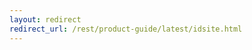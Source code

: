 ```yaml
---
layout: redirect
redirect_url: /rest/product-guide/latest/idsite.html
---
```


<!--

---
layout: doc
lang: guides
description: Stormpath Hosted Subdomains provide pre-built screens for login, registration, password reset and SSO.
title: Using Stormpath's ID Site to Host your User Management UI
---

In this guide, we discuss how to set up Stormpath to host a set of web pages that enable your applications to quickly and securely offer common identity management functions like login, registration, and password reset.

{% docs tip %}
ID site pages are a convenience feature in Stormpath.  If you prefer to build and host your own pages, you can recreate much of the functionality using Stormpath's SDKs and Core API.
{% enddocs %}

##What is an ID Site?
Stormpath ID Site is a set of hosted and pre-built user interface screens that take care of common identity functions for your applications -- login, registration, and password reset.  ID Site can be accessed via your own custom domain like id.mydomain.com and shared across multiple applications to create centralized authentication if needed.

The screens, and even the functionality, of ID site are completely customizable.  You have full access to the source code of the ID Site screens so you can make simple changes like adding your own logo and changing CSS or more complex changes like adding fields, adding JavaScript code, adding screens, removing screens, and even changing how the screens behave.  

## Why should I use Stormpath ID Site?

Building, securing, and maintaining identity screens for your users is time consuming, full of security concerns, and often more complex than many developers estimate.  Stormpath ID Site gives you and your development team peace of mind that you will have best in class user security quickly and easily, with very little code-- minimizing risk to your project timeline.

Stormpath ID Site fully decouples your identity screens from your applications, making it incredibly easy to provide the same login / registration pages for multiple applications -- achieving centralized user management and authentication with a clean and easy user experience.

## How does ID Site Work?
To demonstrate how the SDK works, we’ll use an example. Imagine you are building a Stormtrooper application for managing Stormtrooper equipment — like awesome helmets and blasters. The application is trooperapp.com and is using Stormpath ID Site for login and registration.

Once trooperapp.com is rendered by the browser, login and registration buttons are available for the unauthenticated user.  Clicking on these buttons will call your server-side application at specific endpoints.  For illustration, the login button will invoke `/login` and registration will invoke `/register`. Your application using the Stormpath SDK will securely redirect the user to the ID Site along with a cryptographically signed JSON Web Token (JWT) that includes information like the `Callback URI`, `Path` to a specific ID Site page, and any `State` you think is important for your application.

On the ID Site, the user will enter their data and complete the appropriate action, like login.  ID Site will automatically detect any Workflow or Social Login configurations set in Stormpath and show the appropriate buttons, messaging, and behavior.

After the user has logged in successfully, they will be redirected back to your application's `Callback URI`.  For illustration purposes, this could be `http://trooperapp.com/handle-id-site-redirect`.  When the ID Site redirects back to your application, it will pass a secure JWT that represents the account in Stormpath.  Using the Stormpath SDK, your application will handle the request to `/handle-id-site-redirect`, validate that the JWT is correct, and return an `ID Site Account Result`. The `ID Site Account Result` will include the Stormpath `Account` object and additional information, such as any state that was passed by your application or if the account returned is newly created.

When a user wants to login to or register for your application, your application will redirect them to your ID Site.  On your ID Site, the user will enter their data and complete the appropriate action, like login.  ID Site will automatically detect any Workflow or Social Login configurations you have set in Stormpath and show the appropriate buttons, messaging, and behavior.

On a Login, your ID Site will validate the user's credentials and create a security assertion that will be sent back to your application letting your application know that the current user is authenticated and should be trusted.  That security assertion is cryptographically signed by Stormpath using a shared secret known by your application.  This means that only Stormpath and your application can understand the assertion, thwarting certain attack vectors including [man-in-the-middle attacks](http://en.wikipedia.org/wiki/Man-in-the-middle_attack).

Once your application receives the security assertion, your application will use the Stormpath SDK to verify and unpack the user data.

![](/images/docs/ID-diagram.png)

## Setting up your ID Site
Your ID Site uses a default configuration for testing purposes, but can be fully configured to host customized code or to use your own custom domain.  

To set up your ID Site, log into the [Administrator Console](https://api.stormpath.com) and:

1. Click on the `ID Site` Tab
2. Add your application URLs that will be allowed to process the callbacks from the ID Site to the `Authorized Redirect URIs` property.  These URLs will be hosted by your application and will use the Stormpath SDK to process the security assertions about the user that ID Site sends back.
3. Click the `Update` button at the bottom of the page

Once you configure your ID site, a default subdomain will be created on `stormpath.io`.  The default ID Site URL follows the format of `tenant-name.id.stormpath.io` where tenant-name is the name of your Stormpath `Tenant`.

{% docs warning %}
Your ID Site URL can only be accessed via a redirect from a Stormpath enabled application because ID Site expects a cryptographically signed token with specific data in it.  Simply visiting your ID Site URL in a browser will give you an error.
{% enddocs %}

For more advanced configurations, there are additional properties in the ID Site configuration that can help:

+ Set a Logo to appear at the top of the default ID Site
+ Set a custom domain name (like id.mydomain.com) and SSL certificate to host your ID Site from your domain, securely
+ Set a custom GitHub repo to host your ID Site (to host custom code)

### Setting your own Custom Domain Name and SSL certificate

By default, the address of your ID Site is tenant-name.id.stormpath.io. However, you can change the address to a subdomain of your own website, such as id.mysite.com. This is called setting up a custom domain name.

For example, the Stormtrooper equipment application's main website is trooperapp.com. After signing up for Stormpath, the initial address of the ID Site might be something like happy-rebel.id.stormpath.io. You can change the ID Site's address to a subdomain of your company website, like id.trooperapp.com.

The workflow for changing the address consists of the following steps:

+ Get a domain name and a subdomain (if not already done)
+ Make the subdomain an alias of your ID Site on Stormpath
+ Enable the custom domain in Stormpath's ID Site configuration
+ Input SSL information for Stormpath to host

#### Getting a Domain Name and a Subdomain

If not already done, you must register a domain name and add an ID subdomain to it.

{% docs note %}
Working with domain names and subdomains can be confusing because it's something most of us rarely do. Consult your system administrator, if you have one, before proceeding.
{% enddocs %}

+ _Purchase and register a domain name with a domain registrar._ You can purchase and register a domain name from any domain registrar, including GoDaddy, Yahoo! Domains, 1&1, Netregistry, or Register.com. For instructions, see the Help on the registrar's website.

+ _Create a subdomain for your domain for your ID Site._ See the Help on the registrar's website for instructions on adding a subdomain. You can call the subdomain "id", "login" or something similar. Example: id.trooperapp.com.

#### Making the Subdomain an Alias of your ID Site on Stormpath

The next step is to make your subdomain an alias of your ID Site on Stormpath. An alias is simply an alternate address for a website. For example, you can make the addresses "id.trooperapp.com" and "happy-rebel.id.stormpath.io" interchangeable as far as web browsers are concerned.

{% docs note%}
Consult your system administrator, if you have one, before proceeding.
{% enddocs %}

To make your subdomain an alias of your ID Site website on Stormpath, you must use your domain registrar's tools and UI.  These steps will generally include:

+ Log in to your domain registrar's control panel.
+ Look for the option to change DNS records.
+ Locate or create the CNAME records for your domain.
+ Point the CNAME record from your subdomain (ex. "id" or "login") to your ID Site subdomain (ex. happy-rebel.id.stormpath.io)

{% docs note %}
It takes time for changes to the DNS system to be implemented. Typically, it can take anywhere from a few hours to a day, depending on your Time To Live (TTL) settings in the registrar's control panel. In the example above, the TTL is 14,400 seconds, or 4 hours.
{% enddocs%}

#### Enabling the Custom Domain in Stormpath's ID Site Configuration

After making your subdomain an alias of your support ID Site on Stormpath, you must enable a custom domain in the Stormpath. If you omit this step, your subdomain will point to a error page rather than your ID Site.

To set up a custom domain on ID Site, log into the [Administrator Console](https://api.stormpath.com) and:

1. Click on the `ID Site` Tab
2. Click the `Custom` option under `Domain Name`
3. Type in the subdomain for your ID Site (ex: id.trooperapp.com)
4. Click the `Update` button at the bottom of the page

#### Setting up SSL on your ID Site

Since Stormpath is hosting the ID Site under your custom subdomain, to secure it using SSL you must provide the SSL certificate information to Stormpath. Creating SSL certificates is an involved task which requires working with a certificate authority such as Verisign and includes:

1. Generating a certificate request (CSR) with a Distinguished Name (DN) that matches your subdomain (ex. id.trooperapp.com)
2. Provide the CSR file to a certificate authority such as Verisign. The certificate authority generates a SSL certificate and gives it to you so that it can be installed on Stormpath's servers.

Once the SSL certificate is retrieved from the certificate authority, you can log into the [Administrator Console](https://api.stormpath.com) and configure SSL by:

1. Click on the `ID Site` Tab
2. Open the zip to retrieve your .pem file if needed.
3. Copy the text for the SSL certificate and Private Key to the appropriate text boxes on the `ID Site` Tab
4. Click the `Update` button at the bottom of the page

When the ID Site is updated, the SSL information is uploaded to Stormpath and will update your ID Site automatically.

### Customizing ID Site look, feel, and behavior
Your ID Site can be customized to have your own look and feel. Simple customization, like adding a logo, can be done via Stormpath's Admin Console.

Below is the default look and feel for your ID Site:

![](/images/guides/Login.png =700x)

More advanced customization can be achieved by forking the [default ID Site source code found on GitHub](https://github.com/stormpath/idsite-src) and then pointing ID Site to your new GitHub repository.  Stormpath infrastructure can detect any changes to a specific branch in your GitHub repository and automatically sync your file to the Stormpath infrastructure. More information on this is included at the [bottom of this guide](#customizing-the-default-id-site)

## Setting up your Application to use ID Site

In order to set up your application to use ID Site, you will need to install the Stormpath SDK and register the application in Stormpath.  The Stormpath SDK and hosted ID Site will do most of the work for your application, including signing and unpacking secure communication between themselves.  With the SDK installed, you will need to implement two steps:

+ Send a User to the ID Site to Login, Register, etc.
+ Consume responses from the ID Site to your Application

### Sending a User to the ID Site to Authenticate / Sign up

When a user wants to login to or register for your application, you will need to redirect them to your ID Site. The Stormpath SDK will generate a secure URL for the HTTP redirect on your application's behalf and include data needed by ID Site.

A typical set of steps in your application are as follows:

1. You render your application with a login button
2. The user clicks the login button which will send a request to your server
3. Your server will use the Stormpath SDK to get the redirection URL for the ID Site
4. Your server responds with an HTTP 302 which redirects the user to the ID Site URL

To build an ID Site URL for redirection, you must ask the Stormpath `Application` object for an `ID Site URL Builder`.  From the builder, you can set important properties to pass information and make sure the ID Site can call back to your application.

To get an `ID Site URL Builder`:
{% codetab id:id-site-builder langs:java node python php%}
------
Application application = client.getResource(applicationRestUrl, Application.class);

IdSiteUrlBuilder idSiteBuilder = application.newIdSiteUrlBuilder();
------
client.getApplication(applicationRestUrl, function(err, application) {
  var url = application.createIdSiteUrl({
    callbackUri: 'https://www.mysite.com/dashboard'
  });
});
------
url = app.build_id_site_redirect_url("https://www.mysite.com/dashboard")
------
$application = \Stormpath\Resource\Application::get($applicationHref);

$application->createIdSiteUrl([
    'callbackUri' => 'https://trooperapp.com/callback'
]);
------
{% endcodetab %}

{% docs info %}
**Reminder** - An `Application` in Stormpath is a representation of your real world application.  For more info check out our [Tutorial](https://stormpath.com/tutorial/) or [Product Guide](/java/product-guide/).
{% enddocs %}

The `ID Site URL Builder` will allow you to configure the URL to include:

+ `Callback URI` (required)- The callback URI will be called by ID Site when a successful login or registration event occurs. The Callback URI is **required** for the builder and it must match an `Authorized Redirect URI` in the Admin Console's ID Site settings.  See the [Setting up your ID Site](#setting-up-your-id-site) section in this guide.
+ `Path` (optional)- a relative link to a page in your ID Site.  The default ID Site does not require a path and will default to the login page.  If you would like to send the user to a specific page in ID site, like the registration page or the forgot password page, you would set that in the `Path`.  If you are using the default ID Site, the URLs are:
    + Registration - `/#/register`  
    + Forgot Password - `/#/forgot`
+ `State` (optional) - a string that stores information that your application needs _after_ the user is redirected back to your application.  You may need to store information about what page the user was on, or any variables that are important for your application.

Once the parameters are configured on your `ID Site URL Builder`, you can call the `build` method to get a string representation of the URL.

The HTTP response to the user should resemble:

    HTTP/1.1 302 Found

    Cache-Control: no-store no-cache
    Pragma: no-cache
    Expires: -1
    Location: %%GENERATED_ID_SITE_URL_FROM_BUILDER%%

Creating the redirection with an `HTTPServletResponse` would follow:

    response.setStatus(HTTPServletResponse.SC_FOUND);
    response.setHeader("Cache-control", "no-cache, no-store");
    response.setHeader("Pragma", "no-cache");
    response.setHeader("Expires", "-1");
    response.setHeader("Location", idSiteBuilder.build());

To demonstrate how the SDK works, we’ll use an example. Imagine you are  building a Stormtrooper application for managing Stormtrooper equipment— like awesome helmets and blasters. The application is using Stormpath's ID Site for authentication.

### Consuming Responses from the ID Site to your Application

Once the user has logged in, created an account, or verified an account, the ID Site will redirect the user along with a security assertion back to your application.  ID Site will use the `Callback URI` you included when you first redirected the user to ID Site.  The Stormpath SDK will verify the cryptographic signature on the assertion and and unpacks the user information.

For example:
{% codetab id:handle-response langs:java node python php%}
------
public void dashboard(HttpServletRequest request, HttpServletResponse response) {
     Application application = client.getResource(applicationRestUrl, Application.class);

     AccountResult accountResult = application.newIdSiteCallbackHandler(request).getAccountResult();

     Account account = accountResult.getAccount();
}   
------
app.get('/dashboard',function(req,res) {
  client.getApplication(applicationRestUrl, function(err, application) {

    application.handleIdSiteCallback(req.url,function(err,idSiteResult) {
        var account = idSiteResult.account;
        // render the user dashboard for this account
    });

  });
});
------
result = app.handle_id_site_callback(url_response) # feed the whole URI to the method (with parameters and all)
if result is not None:
    print result.account
    print result.account.is_new_account # if the user came to the callback uri from the register screen
    print result.state # if any state was set during the creation of the redirect URI

------
$response = $application->handleIdSiteCallback($requestUri);

$account = $response->account;
------
{% endcodetab %}

The `AccountResult` will be able to give your application the ability to understand:

+ The `Account` for the successful account result
+ A `boolean` that will return true for a newly created account
+ A `String` of the state that was set when using the `ID Site URL Builder`

Once the account is retrieved, you can get access to additional account properties that are important to your application, such as `Groups` or `CustomData`

#### Handling Errors from ID Site

During communication from your application to ID Site, there are specific errors that can occur.  These errors will redirect back to your application through the specified `callbackUri`.  Your application has the ability to handle these errors or even send the user back to ID Site.

Error Code | Message | Developer Message | Explanation
:----- | :----- | :---- | :----
`10011` | Token is invalid | Token is no longer valid because it has expired | Stormpath uses a token with signed information to take the user from your application to ID Site, if the redirect takes too long, the token will expire.  This usually can occur if your user experiencing severe internet connectivity problems.
`11001` | Token is invalid | Token is invalid because the specified organization name key does not exist in your Stormpath Tenant | When using ID Site for [multitenancy](#using-id-site-for-multitenancy), if you specify an `organizationNameKey` for an organization that does not exist, this error will occur.
`11002` | Token is invalid | Token is invalid because the specified organization is disabled | When using ID Site for [multitenancy](#using-id-site-for-multitenancy), if you specify an `organizationNameKey` for an organization that is disabled, this error will occur.  Disabled organizations can not be logged into.
`11003` | Token is invalid | Token is invalid because the specified organization nameKey is not one of the application's assigned account stores | When using ID Site for [multitenancy](#using-id-site-for-multitenancy), if you specify an `organizationNameKey` for an organization that isn't an account store for the application, this error will occur.
`12001` | The session on ID Site has timed out. | The session on ID Site has timed out. This can occur if the user stays on ID Site without logging in, registering, or resetting a password. | When your user arrives to ID Site, there is a 5 minute session where they need to take an action (login, register, or reset their password), if they timeout, the next action will redirect to your `callbackUri` with this error

### Single Sign On for Multiple Applications

ID Site supports single-sign-on (SSO) for multiple applications.  SSO allows your user to log into ID Site once, and allows ID Site to make send a cryptographically signed JSON Web Token (JWT) to other applications.

The way that SSO works is that ID Site will keep a configurable session for authenticated users.  When a user is sent from your application to ID Site, if ID Site can confirm that the session is still valid for the user, they will be automatically redirected to the `callbackUri`.  This `callbackUri` can be the originating application or any application supported by a Stormpath SDK.

To enable these applications for SSO, there is some configuration needed in the Admin Console.  This includes setting up the `Authorized Redirect URIs` and configuring session properties.

To set up the `Authorized Redirect URIs`, log into the Admin Console and:

+ Click on the `ID Site` tab
+ Add `Authorized Redirect URIs` for each of your applications you want to use for SSO.  This allows Stormpath to only redirect the user to applications that you configuration.

When on the `ID Site` tab, configure the `Session Max Age` and `Session Time to Live` to meet your application's needs.

+ Session Max Age - The maximum time the session is allowed to be valid, regardless on how often the user visits ID Site
+ Session Time to Live - The maximum time that the session is allowed to idle.

To show how you would configure a couple application for SSO, let's use two sample applications `trooperapp.com` and `darksidecentral.com`.   Both of these applications have `Authorized Redirect URIs` configured in the Stormpath Admin Console to receive callbacks from the ID Site:

+ http://trooperapp.com/id-site-sso
+ http://darksidecentral.com/id-site-sso

To get a user from `trooperapp.com` to `darksidecentral.com`, we can use the `ID Site URL Builder`

{% codetab id:id-site-builder langs:java node python php%}
------
Application application = client.getResource(trooperAppStormpathHref, Application.class);

IdSiteUrlBuilder idSiteBuilder = application.newIdSiteUrlBuilder();
idSiteBuilder.setCallbackUri('http://darksidecentral.com/id-site-sso');

------
client.getApplication(trooperAppStormpathHref, function(err, application) {
  var url = application.createIdSiteUrl({
    callbackUri: 'http://darksidecentral.com/id-site-sso'
  });
});
------
url = app.build_id_site_redirect_url("http://darksidecentral.com/id-site-sso")
------
$application = \Stormpath\Resource\Application::get($applicationHref);

$application->createIdSiteUrl([
    'callbackUri' => 'http://darksidecentral.com/id-site-sso'
]);
------
{% endcodetab %}

When redirecting the user to the URL that the `ID Site URL Builder` generates, the user if the user has a valid session based on the `Session Max Age` and `Session Idle Time`, they will be automatically redirected to the callbackUri, which is `http://darksidecentral.com/id-site-sso`.  Darksidecentral can then use the [Stormpath SDK to consume the response](#consuming-responses-from-the-id-site-to-your-application) from the ID Site to get the authenticated account and its properties.

### Logging out of ID Site

Since ID Site keeps a session for a user if the `Session Max Age` and `Session Idle Time` is configured, ID Site also gives you the ability to log the user out.  This will ultimately remove the session from ID Site.  

{% codetab id:id-site-builder langs:java node python php%}
------
Application application = client.getResource(trooperAppStormpathHref, Application.class);

IdSiteUrlBuilder idSiteBuilder = application.newIdSiteUrlBuilder();
idSiteBuilder.setCallbackUri('http://darksidecentral.com/id-site-callback');
idSiteBuilder.forLogout();

------
client.getApplication(trooperAppStormpathHref, function(err, application) {
  var url = application.createIdSiteUrl({
    'callbackUri': 'http://darksidecentral.com/id-site-callback',
    'logout': true
  });
});
------
url = application.build_id_site_redirect_url(callback_uri='http://darksidecentral.com/id-site-callback', logout=True)
------
$application = \Stormpath\Resource\Application::get($applicationHref);

$application->createIdSiteUrl([
    'callbackUri' => 'https://trooperapp.com/callback',
    'logout' => true
]);
------
{% endcodetab %}

Once the user is logged out of ID Site, they are automatically redirected to the `callbackUri` which was specified using the `ID Site URL Builder`.  Your application will know that the user logged out because the resulting `ID Site Account Result` will contain a status claim of `LOGOUT`.  From here, your application can let the user know they have successfully logged out or show them a homepage.

### Using ID Site for Multitenancy

When a user wants to login to your application, you may want to specify an organization for the user to login to.  Stormpath ID Site is configurable to support multitenancy with `Organization` resources.  An [`Organization`](/rest/product-guide/latest/reference.html#organization) in Stormpath is a resource used to group together `Account Stores` for an `Application` and can represent a tenant for your application.  These `Organization` resources can be mapped to your `Application` as account stores

To imagine how this works, take the following example.  You are building a trooper application, `trooperapp.com` where you have three different `Organizations`:

+ Stormtroopers
+ Snowtroopers
+ Sandtroopers

Each of these types of troopers can only access their own `Organization`. To be able to support this, you create three [`Organization`](/rest/product-guide/latest/reference.html#organization) resources in Stormpath, specifying the `nameKey` that matches the subdomain.

For example:

 + [REST](/rest/product-guide/latest/reference.html#create-an-organization)

Once these organizations are mapped to your application as an account store, you can use ID Site in a multitenant fashion.  Including:

+ [Specifying the organization](#specifying-the-organization), which forcing the user to log into a particular organization in the application.
+ [Allowing the user to specify their organization](#allow-the-user-to-specify-organization), which gives an additional login form field for the user to fill out while logging in or resetting their password.


<a class="anchor" name="specifying-the-organization"></a>
#### Specifying the Organization

In the case where you are using a subdomain to designate the organization, you can tell ID Site which organization the user is logging into to.  For example, when the user is logging into the subdomain of `stormtropper.trooperapp.com`, they would be logging into the `Organization` with the `nameKey` of `stormtrooper`.

To specify which organization to log into:

{% codetab id:id-site-specify-an-org langs:node php %}
------
application.createIdSiteUrl({
    'callbackUri': 'https://trooperapp.com/callback',
    'organizationNameKey': 'stormtrooper',
    'showOrganizationField': true
});
------
$application->createIdSiteUrl([
    'callbackUri' => 'https://trooperapp.com/callback',
    'organizationNameKey' => 'stormtrooper',
    'showOrganizationField' => true
]);
------
{% endcodetab %}

<br />

This will display the organization field, with the organization name:

![](/images/organizationfield.png)

When the user logs in, they will be logging into the specified organization.  If the account does not exist, exists in another organization, or account store, the authentication attempt will not be successful.

`showOrganizationField` is an optional boolean field that controls if the organization field on the login form will be present. If `showOrganizationField` is false when the `organizationNameKey` is specified, the user will still be logging into a particular organization.

<a class="anchor" name="allow-the-user-to-specify-organization"></a>
#### Allowing the User to Specify their Organization on ID Site

In some cases, you may want your users to specify the organization when they are on ID Site.  This will require that your users know their organization name key when logging into ID Site. To achieve this, your application will specify to show the organization field:

{% codetab id:allow-user-to-specify-org langs:node php %}
------
application.createIdSiteUrl({
    'callbackUri': 'https://trooperapp.com/callback',
    'showOrganizationField': true
});
------
$application->createIdSiteUrl([
    'callbackUri' => 'https://trooperapp.com/callback',
    'showOrganizationField' => true
]);
------
{% endcodetab %}

{% docs note %}
Stormpath will only show the organization field when you have at least one organization as an account store for your application.
{% enddocs %}

#### Using Subdomains

In some cases, you may want to show the organization that the user is logging into as a subdomain instead of an form field.  To configuring this, you need to use a [wildcard certificate](https://en.wikipedia.org/wiki/Wildcard_certificate) when setting up your [custom domain with ID Site](#setting-your-own-custom-domain-name-and-ssl-certificate).  Otherwise, the Stormpath infrastructure will cause browser SSL errors.

Once a wildcard certificate is configured on your domain, you can tell ID Site to use a subdomain to represent the organization:

{% codetab id:id-site-builder langs:node php %}
------
application.createIdSiteUrl({
    'callbackUri': 'https://trooperapp.com/callback',
    'organizationNameKey': 'stormtrooper',
    'useSubDomain': true
});
------
$application->createIdSiteUrl([
    'callbackUri' => 'https://trooperapp.com/callback',
    'organizationNameKey' => 'stormtrooper',
    'useSubDomain' => true
]);
------
{% endcodetab %}

## Customizing the Default ID Site

Based on your ID Site requirements, you may need to customize the ID Site's look and feel or use the default ID site as a base for enhancements.  This section will explain how you can leverage the existing Stormpath ID Site source code to make modifications.

{% docs info %}
ID Site Customization requires features that are available on Lite Plans and above.  More information about pricing can be found [here](https://stormpath.com/pricing/)
{% enddocs %}

{% docs info %}
**Prerequisites** Customizing and creating your own ID Site requires that you have already follow the [Using Stormpath's ID Site](/guides/using-id-site).  Having ID Site set up and working with the default Stormpath ID Site is required to work with this guide.

Installation prerequisites include:

+ [NodeJS](http://nodejs.org/download/)
+ [Bower](http://bower.io/)
{% enddocs %}

### Getting Set Up

Stormpath hosts the ID Site's source on [Github](https://github.com/stormpath/idsite-src).  This repository is the development environment for the Stormpath hosted ID Site. You can use this repository to build the same single page application that Stormpath provides, or you can modify it to suit your needs. The single page application uses [AngularJS](https://angularjs.org/) and [Browserify](http://browserify.org/). It is built using [Grunt](http://gruntjs.com/) and Yeoman (http://yeoman.io/).

The ID Site contains all HTML, CSS, JavaScript assets, and scripts needed to build and maintain your own ID Site.  To get started, there are four steps required:

1. Set up a fork of ID Site in Github to clone locally
2. Install dependencies and build the ID Site using grunt
3. Host the built ID Site on Github
4. Configure Stormpath to use your ID Site

#### Set up a Fork of ID Site in Github to Clone Locally

First, it is required to fork Stormpath's ID Site source git repository.  This will allow you to have a fork of the git repository that you can modify when customizing.  To fork a Github repository it is required that you have a Github account.

To fork the ID Site source git repository, click [here](https://github.com/stormpath/idsite-src/fork) and select the destination for the fork.

Once Github forks the repository, you can clone it locally by running this command from the terminal:

    git clone https://github.com/YOUR_USERNAME/idsite-src/


#### Install Dependencies and Build the ID Site Using Grunt

Once you have a local clone of a fork of the ID Site source repository, you need to install the dependencies required to build and run the ID Site.  To accomplish this, in your terminal:

1. Install grunt if necessary `npm install -g grunt-cli`
1. Navigate to the local idsite-src folder
1. Run: `npm install`
1. Run: `bower install`

After installing the dependencies, you can build the site by running:

    grunt build

This will produce a `dist` folder with the compiled and minified ID Site.

#### Host the built ID Site on Github

Once the ID Site is built to the `dist` folder, it needs to be hosted on Github.  This will allow Stormpath to clone and host the ID Site once configured in the Admin Console.

To host the built ID Site on Github:

1. Create a new Github repo by visiting [this link](https://github.com/new)
    * Make sure the git repository is marked as public
    * Once created - note the URL for the git repo (it will end with .git). It will be used in the next couple steps
2. Create a new git repo for the build ID Site
    * Navigate into the `dist` folder
    * Run: `git init` to initialize the git repository
    * Run: `git add .` to add the built files to staging
    * Run: `git commit` to commit these to the repository
3. Create a remote for your `dist` git repo for Github and push your ID Site to Github
    * Run: `git remote add origin YOUR_GIT_REPO_URL`
    * Run: `git push -u origin master`

#### Configure Stormpath to use your ID Site

Once the built ID Site is hosted on Github, you can use the Stormpath [Administrator Console](https://api.stormpath.com) to point to your git repository.   

To update your ID Site configuration to use your fork:

1. Log into the [Stormpath Admin Console](https://api.stormpath.com/login)
2. Click on the ID Site tab
3. Under Git Repository HTTPS URL
    - Click the `Custom` radio button
    - Add your Github repository URL to the textbox.  For ex: `https://github.com/stormpath/my-custom-id-site.git`
4. Scroll to the bottom of the dialog and click `Update`

Once the configuration is updated, Stormpath will clone your repository and host it on Stormpath infrastructure to provide hosting your ID Site.

{% docs note %}
Stormpath can also be pointed to a specific branch to use for the ID Site, by default Stormpath uses the `master` branch.  To configure this, update the `Git Repository Branch Name` property of the ID Site confguration page in the Administrator Console
{% enddocs %}

Once the ID Site configuration is updated, you can view the ID Site by visiting an web application that was set up to use ID Site using the instructions for [setting up an application to use an ID Site](/guides/using-id-site#setting-up-your-application-to-use-id-site)

### Customizing an ID Site

Once Stormpath has been set up to use your own ID site, it is now possible to make modifications to your ID site to meet your requirements. The ID Site repository is an [AngularJS](https://angularjs.org/) application and follows common angular design patterns.

There are three distinct areas where you can customize the ID Site:

+ HTML
+ CSS
+ JavaScript

### Customizing HTML

The ID Site HTML contains multiple HTML assets that provide the markdown for the ID Site.  These can be broken down into two distinct groups, the `master index` and the `views`.

The `master index` location is `idsite-src/app/index.html` and contains the definitions of the individual template views, CSS references, and JavaScript references.  This file would be the location for any global HTML changes to apply to your ID Site.  For example:

+ Modifications of the meta tags
+ Modifications of the favicon
+ Additional JavaScript/CSS assets
+ Additional HTML needed for all views, such as a footer or copyright

The `master index` is already wired for Google Analytics and can quickly be used by adding your Google Analytic's site ID into the script.

    <script>
      (function(i,s,o,g,r,a,m){i['GoogleAnalyticsObject']=r;i[r]=i[r]||function(){
      (i[r].q=i[r].q||[]).push(arguments)},i[r].l=1*new Date();a=s.createElement(o),
      m=s.getElementsByTagName(o)[0];a.async=1;a.src=g;m.parentNode.insertBefore(a,m)
      })(window,document,'script','//www.google-analytics.com/analytics.js','ga');

      ga('create', 'UA-XXXXX-X');
      ga('send', 'pageview');
    </script>

The `views` location is `idsite-src/app/views` and contains the templates for individual functionality.  These views are loaded at runtime into the main `master index` based on the path accessed on the ID Site. The following views can be modified to effect their distinct functionality and include:

+ `login.html` - The HTML for the login form for the ID Site.  This contains the HTML form that displays all of the fields associated with login.  By default, the root path `/` will display the login page.
+ `registration.html` - The HTML the registration form for the ID Site. This contains the HTML form that displays the fields associated with registration.  By default, the URL path `/register` will display the registration page
+ `forgot.html` - The HTML for the first step of the password reset workflow.  This includes the HTML that displays a form with fields for a end user to input his email address.  By default, the URL path `/forgot` will display the forgot password page
+ `reset.html` - The HTML for the second step of the password reset workflow.  This page is displayed when the user clicks on the password reset link that is sent to the end user's email.  This contains the HTML form to collect the new password and password confirmation.  
+ `unverified.html` - The HTML for the 'check your email' message when a newly created account needs to be verified.
+ `verify.html` - The HTML for the verification message when a user registers for an account and clicks on the email verification link.
+ `error.html` - The HTML for the error page when a fatal error occurs when using the ID Site.  This page is displayed when there is a problem with the redirection from your application to the ID Site
+ `password-error-messages.html` - The HTML template used for displaying password related error messages when validating passwords during registration.  For example, 'Password is too short'.

After making your HTML modifications, you can [update your ID Site](#updating-your-id-site).

### Customizing CSS

Your ID Site's CSS is built using LESS, a dynamic stylesheet language.  LESS is very similar to CSS but has more advanced functionality like variables, mixins, and nesting.  When your ID Site is built using the `build` grunt, the LESS files are built into CSS for the ID Site.

Common CSS customizations include:

+ Modifying colors of text, background, inputs
+ Modifying the sizing of components, including height / width / margins / padding
+ Modifying the position of components and where they render on the page.

The CSS for the site is generated by a set of LESS files, but the main file that holds the ID Site specific CSS is `main.less` in the `idsite-src/app/styles` folder.  This file includes colors, images, borders, positioning, and fonts for the ID Site.

Below are some common areas of `main.less` that you may want to modify for your ID site.

Common variables for input fields on forms:

    @boxBorderRadius: 3px;
    @inputHeight: 45px;
    @gray1: #f6f6f6;
    @baseFontSize: 14px;
    @boxGutter: 30px;

Default font, font size, font color:

    body,div,p,a,label {
      font-family: "Open Sans";
      font-size: @baseFontSize;
      font-weight: 400;
      color: #484848;
    }

Default maximum width of the content on ID Site:

    .container{
      max-width: 620px;
    }

Default style for the green login, sign up, reset password button:

    .btn-sp-green{
      height: 45px;
      line-height: 45px/2;
      padding: 0 40px;
      color: #fff;
      font-size: 17px;
      .flatTwoColorGradient(#42c41a,#2dbd00,#43cd1a,#2ec700);
    }

Once your modifications are made to your ID Site locally, you can [update your changes](#updating-your-id-site).

### Customizing JavaScript

Your ID Site contains JavaScript to handle the client-side logic.  Since your ID Site is a AngularJS application, this includes single-page-application logic such as URL routing, controllers for individual page logic, directives for input validation, and services across controllers for communication to Stormpath.

#### Customizing URL Routing

By default, your ID Site has built in routing so that particular URLs such as `/register` render the correct HTML view template and controller into the `master index`.  This logic is defined in `idsite-src/app/scripts/app.js` using an AngularJS `routeProvider`.

For example, looking at the following snippet from `app.js`:

      .when('/register', {
        templateUrl: 'views/registration.html',
        controller: 'RegistrationCtrl'
      })

This code instructs the AngularJS application to load a particular template and controller to display the `/register` page.  If you want to modify the name of endpoint `/register` to `/signup` you would change it in `app.js`.

`app.js` also configures where the default route `/` should load and what to load when no route is matched (`otherwise`).

#### Customizing Controllers

A controller is an AngularJS concept that is a constructor that defines initial parameters and behaviors for a view that is loaded into the `master index`.  Each view that is rendered by the ID Site (login, register, forgot password, etc) has a backing controller.

Your ID Site has the controllers defined in `idsite-src/app/scripts/controllers` and has a naming convention to match the view's name with the controller's name.  For example `/register` route will render a `registration.html` view with a `registration.js` controller.  The logic defined in each controller is needed for the default functionality for the ID Site, but additional functionality can be added as needed.

#### Customizing Input Validation with Directives

Directives are markers on a DOM element that attach a specific set of behaviors in AngularJS.  Your ID Site uses directives for input validation since the behavior for each individual form input can be defined separately. Directives for input validation are defined in `idsite-src/app/scripts/directives` and include:

+ `emailvalidation.js`: Defines validation rules and is attached to the `email` form input on the registration page
+ `namevalidation.js`: Defines validation rules and is attached to the `givenName` and surname form input on the registration page
+ `passwordpolicyvalidation.js`: Defines validation rules and is attached to the `password` form input on the registration page.  These rules are read from the directory's `Password Strength Policy`
+ `validateonblur.js`:  Defines the behavior on when to validate each form element.  By default, each form value is validated on blur, or when the DOM element loses focus.

### Updating your ID Site

Once modifications are made to your ID Site, you will need to rebuild and deploy your changes to Github.

In the terminal, to update your changes:

1. Navigate to the local idsite-src folder
2. Run: `grunt build`
3. Navigate to the `dist` folder
4. Run: `git add .` to add all changes to staging
5. Run: `git commit` to commit your changes to the local git repository
6. Run: `git push -u origin master` to push your changes to Github

Once your changes have been pushed to Github:

1. Login to the [Stormpath Admin Console](https://api.stormpath.com)
2. Navigate to the `ID Site` tab
3. Click the `Sync Now` button next to the `Git Repository Branch Name`

{% docs info %}
To automatically sync your ID Site changes from Github to Stormpath, you can setup the Stormpath Service in Github to handle the sync.  To configure this option, navigate to your Github repository that hosts your ID Site and click on `Settings`.  Under `Webhooks & Services`, click `Add Service`, select Stormpath and follow the instructions in Github.
{% enddocs %}

## Building an ID Site with stormpath.js

Stormpath provides a library to enable developers to build their own ID Site outside of Stormpath's default AngularJS ID Site.  This is hosted on [Github](https://github.com/stormpath/stormpath.js) with installation and instructions.  This is useful for developers that want to Stormpath to host your login and user management screens but require full control of the site or want to leverage another JavaScript framework for building out their site.

## Using ID Site without a Stormpath SDK

The Stormpath SDKs for Java, Node, and Python provide a service to developers to communicate correctly from ID Site and your application.  It is possible to use ID Site without a Stormpath SDK using the REST API.  To use ID Site with the REST API, it is required to understand how to generate and sign JSON Web Tokens (JWT).

Below are language specific libraries that Stormpath has sanity tested with ID Site.

+ [.NET JWT](https://github.com/johnsheehan/jwt)
+ [Ruby JWT](https://github.com/progrium/ruby-jwt)
+ [Go JWT](https://github.com/dgrijalva/jwt-go)
+ [PHP JWT](https://github.com/firebase/php-jwt)
+ [Python JWT](https://github.com/jpadilla/pyjwt)
+ [Java JWT](https://github.com/jwtk/jjwt)

To use ID Site without an Stormpath SDK their are two flows that need to be implemented:

+ [Getting a user to ID Site](#getting-a-user-to-id-site)
+ [Handling the Callback to your Application from ID Site](#handling-the-callback-to-your-application-from-id-site)

### Getting a User to ID Site

When a user wants to login to or register for your application, you will need to redirect them to your ID Site.

A typical set of steps in your application are as follows:

1. You render your application with a login button
1. The user clicks the login button which will send a request to your server
1. Your server will generate a JWT and include the valid information
1. Your server responds with an HTTP 302 which redirects the user to the ID Site SSO endpoint
1. Stormpath will redirect the user to your ID Site

The JWT must meet these specifications

+ Signed using your Stormpath API Key Secret
+ Signed using the HS256 algorithm

The claims for the JWT are as follows:

 Claim Name | Required | Valid Value
------------|----------|------------
`iat`| true | The issued at time is the time that the token is issued in seconds since epoch. Similar to `var seconds = new Date() / 1000;` in JavaScript
`iss` | true | The issuer of the token as your API Key ID from Stormpath
`sub` | true | The subject of the token as your `Application` href
`cb_uri` | true | The callback URI once the user takes an action on the ID Site.  This must match a `Authorized Redirect URI` in the ID Site configuration.
`jti` | true | A universally unique identifier for the token.  This can be generated using a GUID or UUID function of your choice.
`path` | false | The path on the ID Site that you want the user to land on. `/` for login page, `/#/register` for the sign up page, `/#/forgot` for the password reset page
`state` | false | The state of the application that you need to pass through the ID Site back to your application through the callback, once the user makes an action on the ID Site.  It is up to the developer to serialize/deserialize this value
`organizationNameKey` | false | The string representing the `nameKey` for an organization that is an account store for your application.  This is used for [multitenant](#using-id-site-for-multitenancy) applications using ID Site
`showOrganiztaionField` | false | A boolean representing if the organization field should show on the forms that ID Site renders when specifying the `organizationNameKey`

Once the JWT is generated by your server, you must respond with or send the browser to:

    HTTP/1.1 302 Found
    Location: https://api.stormpath.com/sso?jwtRequest=%GENERATED_JWT%

The Stormpath `/sso` endpoint will validate the JWT, and redirect the user to your tenant's ID Site.

### Handling the Callback to your Application from ID Site

Once the user signs up or logs in to your application, they will be redirected back to your application using the `cb_uri` callback property that was set in the JWT.  In addition to the callback URI, ID Site will include a `jwtResponse` parameter in the query.  For example, if the specified `cb_uri` is `https://yourapp.com/dashboard` then the user will be redirected to:

    https://yourapp.com/dashboard?jwtResponse={GENERATED_ID_SITE_ASSERTION_JWT}

The `jwtResponse` represents a JWT that provides a signed security assertion about who the user is and what they did on ID Site.

Before you trust any of the information in the JWT, you __MUST__:

+  Validate the signature with your `API Key Secret` from Stormpath.  This will prove that the information stored in the JWT has not been tampered with during transit.  
+  Validate that the JWT has not expired

{% docs note %}
If you are using a library to generate a JWT, these usually have methods to help you validate the JWT.  Some libraries will only validate the signature, but not the expiration time.  Please review your JWT library to verify what it can help you verify
{% enddocs %}

Once the JWT is validated, you can read information about the user from the JWT.  The JWT contains the following information:

Claim Name  | Description
------------|-------------
`iss`       | The issuer of the JWT.  This will match your ID Site domain, and can be used for additional validation for the JWT
`sub`       | The subject of the JWT.  This will be an HREF for the Stormpath account that signed up or logged into the ID Site.  This HREF can be queried for using a Stormpath SDK or the REST API to get more information about the account
`aud`       | The audience of the JWT.  This will match your API Key ID from Stormpath
`exp`       | The expiration time for the JWT in seconds since epoch
`iat`       | The created at time for the JWT in seconds since epoch
`jti`       | A one-time-use-token for the JWT.  The Stormpath SDKs automatically validate the `jti`. If you require additional security around the validation of the token, you can store the `jti` in your application to validate it only has one time use
`state`     | The state of the application that you need to pass through the ID Site back to your application through the callback, once the user makes an action on the ID Site.  It is up to the developer to serialize/deserialize this value
`status`    | The status of the JWT.  This will let you know the status of the request from ID Site.  Valid values are `AUTHENTICATED`, `LOGOUT`, `REGISTERED`

### Logging out of ID Site with REST

ID Site will keep a configurable session for authenticated users.  When a user is sent from your application to ID Site, if ID Site can confirm that the session is still valid for the user, they will be automatically redirected to the `callbackUri`.  This `callbackUri` can be the originating application or any application supported by a Stormpath SDK.

To log the user out and remove the session that ID Site creates, you must create a [JWT similar to how you get the user to ID Site](#getting-a-user-to-id-site), but instead of redirecting to the `/sso` endpoint, you redirect the user to `/sso/logout`.

So, once the JWT is generated by your server, you must respond with or send the browser to:

    HTTP/1.1 302 Found
    Location: https://api.stormpath.com/sso/logout?jwtRequest=%GENERATED_JWT%

Once the user is logged out of ID Site, they are automatically redirected to the `callbackUri` which was specified in the JWT.  Your application will know that the user logged out because the `jwtResponse` will contain a status claim of `LOGOUT`.

##  Wrapping up

In this guide, we discussed how to set up a Stormpath ID Site as well as how your application can leverage your ID Site to provide common application workflows around user login and registration. This feature is currently in beta. If you have any questions, bug reports, or enhancement requests please email support@stormpath.com.

-->
